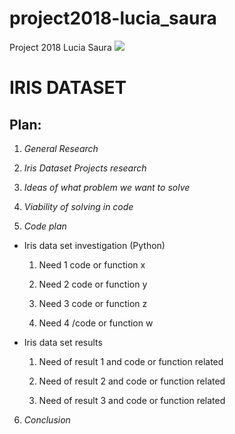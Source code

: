 # project2018-lucia_saura
Project 2018 Lucia Saura
![](https://s3.amazonaws.com/assets.datacamp.com/blog_assets/Machine+Learning+R/iris-machinelearning.png)

# IRIS DATASET

## Plan: 

1.  _General Research_

2.  _Iris Dataset Projects research_ 

3.  _Ideas of what problem we want to solve_

4.  _Viability of solving in code_

5.  _Code plan_ 

* Iris data set investigation (Python) 

  1. Need 1 code or function x 

  2. Need 2 code or function y 

  3. Need 3 code or function z 

  4. Need 4 /code or function w 

* Iris data set results 

  1. Need of result 1 and code or function related 

  2. Need of result 2 and code or function related 

  3. Need of result 3 and code or function related 

6. _Conclusion_

